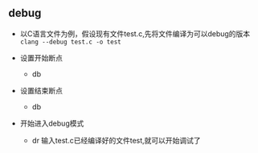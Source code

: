 ## debug
- 以C语言文件为例，假设现有文件test.c,先将文件编译为可以debug的版本
```clang --debug test.c -o test```

- 设置开始断点
  - <leader>db
- 设置结束断点
  - <leader>db

- 开始进入debug模式
  - <leader>dr 输入test.c已经编译好的文件test,就可以开始调试了
